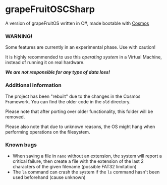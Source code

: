 # grapeFruitOSCSharp
A version of grapeFruitOS written in C#, made bootable with [Cosmos](https://github.com/CosmosOS/Cosmos)

### WARNING!

Some features are currently in an experimental phase. Use with caution!

It is highly recommended to use this *operating system* in a Virtual Machine, instead of running it on real hardware.

***We are not responsible for any type of data loss!***

### Additional information
The project has been "rebuilt" due to the changes in the Cosmos Framework.
You can find the older code in the `old` directory.

Please note that after porting over older functionality, this folder will be removed.

Please also note that due to unknown reasons, the OS might hang when performing operations on the filesystem.

### Known bugs
- When saving a file in `nano` without an extension, the system will report a critical failure, then create a file with the extension of the last 2 characters of the given filename (possible FAT32 limitation)
- The `la` command can crash the system if the `ls` command hasn't been used beforehand (cause unknown)